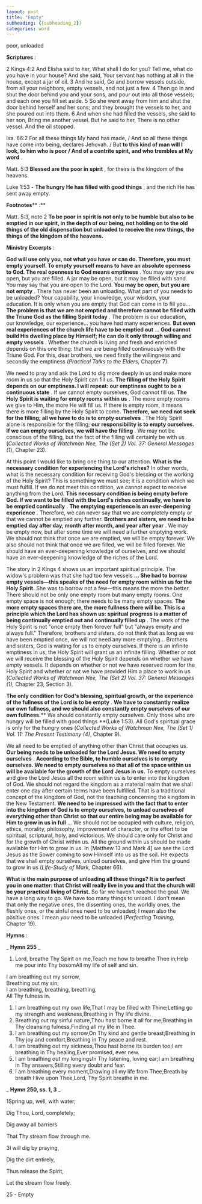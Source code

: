 ```yaml
---
layout: post
title: "Empty"
subheading: {{subheading_2}}
categories: word
---
```


poor, unloaded

**Scriptures** :

2 Kings 4:2 And Elisha said to her, What shall I do for you? Tell me, what do you have in your house? And she said, Your servant has nothing at all in the house, except a jar of oil. 3 And he said, Go and borrow vessels outside, from all your neighbors, empty vessels, and not just a few. 4 Then go in and shut the door behind you and your sons, and pour out into all those vessels; and each one you fill set aside. 5 So she went away from him and shut the door behind herself and her sons; and they brought the vessels to her, and she poured out into them. 6 And when she had filled the vessels, she said to her son, Bring me another vessel. But he said to her, There is no other vessel. And the oil stopped.

Isa. 66:2 For all these things My hand has made, / And so all these things have come into being, declares Jehovah. / But **to this kind of man will I look, to him who is poor / And of a contrite spirit, and who trembles at My word** .

Matt. 5:3 **Blessed are the poor in spirit** , for theirs is the kingdom of the heavens.

Luke 1:53 - **The hungry He has filled with good things** , and the rich He has sent away empty.

**Footnotes**** :**

Matt. 5:3, note 2 **To be poor in spirit is not only to be humble but also to be emptied in our spirit, in the depth of our being, not holding on to the old things of the old dispensation but unloaded to receive the new things, the things of the kingdom of the heavens.**

**Ministry Excerpts** :

**God will use only you, not what you have or can do. Therefore, you must empty yourself. To empty yourself means to have an absolute openness to God. The real openness to God means emptiness** . You may say you are open, but you are filled. A jar may be open, but it may be filled with sand. You may say that you are open to the Lord. **You may be open, but you are not empty** . There has never been an unloading. What part of you needs to be unloaded? Your capability, your knowledge, your wisdom, your education. It is only when you are empty that God can come in to fill you… **The problem is that we are not emptied and therefore cannot be filled with the Triune God as the filling Spirit today** . The problem is our education, our knowledge, our experience… you have had many experiences. **But even real experiences of the church life have to be emptied out** … **God cannot build His dwelling place by Himself; He can do it only through willing and empty vessels** . Whether the church is living and fresh and enriched depends on this one thing: that we are being filled continuously with the Triune God. For this, dear brothers, we need firstly the willingness and secondly the emptiness (_Practical Talks to the Elders,_ Chapter 7).

We need to pray and ask the Lord to dig more deeply in us and make more room in us so that the Holy Spirit can fill us. **The filling of the Holy Spirit depends on our emptiness. I will repeat: our emptiness ought to be a continuous state** . If we cannot empty ourselves, God cannot fill us. **The Holy Spirit is waiting for empty rooms within us** . The more empty rooms we give to Him, the more He will fill us. If there is empty room, it means there is more filling by the Holy Spirit to come. **Therefore, we need not seek for the filling; all we have to do is to empty ourselves** . The Holy Spirit alone is responsible for the filling; **our responsibility is to empty ourselves. If we can empty ourselves, we will have the filling** . We may not be conscious of the filling, but the fact of the filling will certainly be with us (_Collected Works of Watchman Nee, The (Set 2) Vol. 37: General Messages (1_), Chapter 23).

At this point I would like to bring one thing to our attention. **What is the necessary condition for experiencing the Lord's riches?** In other words, what is the necessary condition for receiving God's blessing or the working of the Holy Spirit? This is something we must see; it is a condition which we must fulfill. If we do not meet this condition, we cannot expect to receive anything from the Lord. **This necessary condition is being empty before God. If we want to be filled with the Lord's riches continually, we have to be emptied continually** . **The emptying experience is an ever-deepening experience** . Therefore, we can never say that we are completely empty or that we cannot be emptied any further. **Brothers and sisters, we need to be emptied day after day, month after month, and year after year** . We may be empty now, but after some time we will need a further emptying work. We should not think that once we are emptied, we will be empty forever. We also should not think that once we are filled, we will be filled forever. We should have an ever-deepening knowledge of ourselves, and we should have an ever-deepening knowledge of the riches of the Lord.

The story in 2 Kings 4 shows us an important spiritual principle. The widow's problem was that she had too few vessels **… She had to borrow empty vessels—this speaks of the need for empty room within us for the Holy Spirit.** She was to borrow not a few—this means the more the better. There should not be only one empty room but many empty rooms. One empty space is not enough; there needs to be many empty spaces. **The more empty spaces there are, the more fullness there will be. This is a principle which the Lord has shown us: spiritual progress is a matter of being continually emptied out and continually filled up** . The work of the Holy Spirit is not "once empty then forever full" but "always empty and always full." Therefore, brothers and sisters, do not think that as long as we have been emptied once, we will not need any more emptying… Brothers and sisters, God is waiting for us to empty ourselves. If there is an infinite emptiness in us, the Holy Spirit will grant us an infinite filling. Whether or not we will receive the blessing of the Holy Spirit depends on whether we have empty vessels. It depends on whether or not we have reserved room for the Holy Spirit and whether or not we have provided Him a place to work in us (_Collected Works of Watchman Nee, The (Set 2) Vol. 37: General Messages (1),_ Chapter 23, Section 3).

**The only condition for God's blessing, spiritual growth, or the experience of the fullness of the Lord is to be empty** . **We have to constantly realize our own fullness, and we should also constantly empty ourselves of our own fullness.**** We should constantly empty ourselves. Only those who are hungry will be filled with good things **(Luke 1:53). All God's spiritual grace is only for the hungry ones (_Collected Works of Watchman Nee, The (Set 1) Vol. 11: The Present Testimony (4)_, Chapter 9).

We all need to be emptied of anything other than Christ that occupies us. **Our being needs to be unloaded for the Lord Jesus. We need to empty ourselves** . **According to the Bible, to humble ourselves is to empty ourselves. We need to empty ourselves so that all of the space within us will be available for the growth of the Lord Jesus in us.** To empty ourselves and give the Lord Jesus all the room within us is to enter into the kingdom of God. We should not regard the kingdom as a material realm that we shall enter one day after certain terms have been fulfilled. That is a traditional concept of the kingdom of God, not the teaching concerning the kingdom in the New Testament. **We need to be impressed with the fact that to enter into the kingdom of God is to empty ourselves, to unload ourselves of everything other than Christ so that our entire being may be available for Him to grow in us in full** … We should not be occupied with culture, religion, ethics, morality, philosophy, improvement of character, or the effort to be spiritual, scriptural, holy, and victorious. We should care only for Christ and for the growth of Christ within us. All the ground within us should be made available for Him to grow in us. In [Matthew 13 and Mark 4] we see the Lord Jesus as the Sower coming to sow Himself into us as the soil. He expects that we shall empty ourselves, unload ourselves, and give Him the ground to grow in us (_Life-Study of Mark,_ Chapter 66).

**What is the main purpose of unloading all these things? It is to perfect you in one matter: that Christ will really live in you and that the church will be your practical living of Christ.** So far we haven't reached the goal. We have a long way to go. We have too many things to unload. I don't mean that only the negative ones, the dissenting ones, the worldly ones, the fleshly ones, or the sinful ones need to be unloaded; I mean also the positive ones. I mean _you_ need to be unloaded (_Perfecting Training,_ Chapter 19).

**Hymns** :

_ **Hymn 255** _

1. Lord, breathe Thy Spirit on me,Teach me how to breathe Thee in;Help me pour into Thy bosomAll my life of self and sin.

I am breathing out my sorrow,  
Breathing out my sin;  
I am breathing, breathing, breathing,  
All Thy fulness in.

1. I am breathing out my own life,That I may be filled with Thine;Letting go my strength and weakness,Breathing in Thy life divine.
2. Breathing out my sinful nature,Thou hast borne it all for me;Breathing in Thy cleansing fulness,Finding all my life in Thee.
3. I am breathing out my sorrow,On Thy kind and gentle breast;Breathing in Thy joy and comfort,Breathing in Thy peace and rest.
4. I am breathing out my sickness,Thou hast borne its burden too;I am breathing in Thy healing,Ever promised, ever new.
5. I am breathing out my longingsIn Thy listening, loving ear;I am breathing in Thy answers,Stilling every doubt and fear.
6. I am breathing every moment,Drawing all my life from Thee;Breath by breath I live upon Thee,Lord, Thy Spirit breathe in me.

_ **Hymn 250, ss. 1, 3** _

1Spring up, well, with water;

Dig Thou, Lord, completely;

Dig away all barriers

That Thy stream flow through me.

3I will dig by praying,

Dig the dirt entirely,

Thus release the Spirit,

Let the stream flow freely.

25 - Empty
